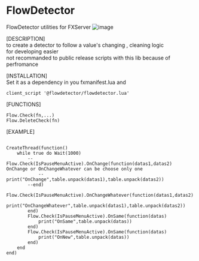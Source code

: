 # FlowDetector
FlowDetector utilities for FXServer
![image](https://github.com/negbook/flowdetector/blob/main/preview.png?raw=true)

[DESCRIPTION]  
to create a detector to follow a value's changing , cleaning logic    
for developing easier   
not recommanded to public release scripts with this lib because of perfromance    

[INSTALLATION]  
Set it as a dependency in you fxmanifest.lua
and
```
client_script '@flowdetector/flowdetector.lua'
```
[FUNCTIONS]  
```
Flow.Check(fn,...)
Flow.DeleteCheck(fn)

```

[EXAMPLE]
```

CreateThread(function()
	while true do Wait(1000)
		--Flow.Check(IsPauseMenuActive).OnChange(function(datas1,datas2)  OnChange or OnChangeWhatever can be choose only one
			--print("OnChange",table.unpack(datas1),table.unpack(datas2))
		--end)
		Flow.Check(IsPauseMenuActive).OnChangeWhatever(function(datas1,datas2)
			print("OnChangeWhatever",table.unpack(datas1),table.unpack(datas2))
		end)
		Flow.Check(IsPauseMenuActive).OnSame(function(datas)
			print("OnSame",table.unpack(datas))
		end)
		Flow.Check(IsPauseMenuActive).OnSame(function(datas)
			print("OnNew",table.unpack(datas))
		end)
	end 
end)


```
